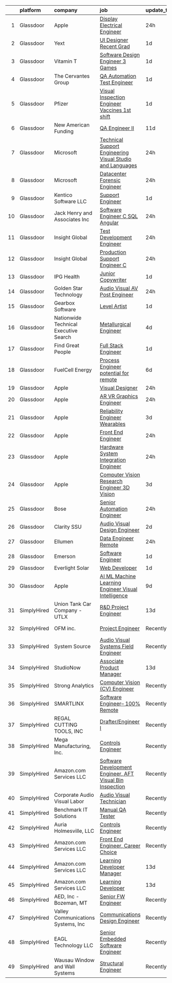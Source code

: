 

|    | platform    | company                                 | job                                                                                                                                                                                                                                                                                                                                                                                                                                                                                                                                                                                                                                                                                                                                                                                                                                                                                                                                                                                                                                                                                                                                                                                                                                                                                                                                                                                                      | update_time   | location                 |
|---:|:------------|:----------------------------------------|:---------------------------------------------------------------------------------------------------------------------------------------------------------------------------------------------------------------------------------------------------------------------------------------------------------------------------------------------------------------------------------------------------------------------------------------------------------------------------------------------------------------------------------------------------------------------------------------------------------------------------------------------------------------------------------------------------------------------------------------------------------------------------------------------------------------------------------------------------------------------------------------------------------------------------------------------------------------------------------------------------------------------------------------------------------------------------------------------------------------------------------------------------------------------------------------------------------------------------------------------------------------------------------------------------------------------------------------------------------------------------------------------------------|:--------------|:-------------------------|
|  1 | Glassdoor   | Apple                                   | [Display Electrical Engineer](https://www.glassdoor.com/partner/jobListing.htm?pos=109&ao=1110586&s=58&guid=00000181f65b128ab8377f1ea07226df&src=GD_JOB_AD&t=SR&vt=w&cs=1_bb02f379&cb=1657695573117&jobListingId=1007999357526&cpc=654405A9B1E0A9F5&jrtk=3-0-1g7r5m4ltk6de801-1g7r5m4mfh4fr800-816bf29022e95eac--6NYlbfkN0BvKrLyj5gPmtZO9T8euul8TCxuuKNOtzRJOomxnwSEodTz2Bc-sPZlO_uSwsktAehI3vpLtBW7LTjLIr361SjlygEZRFAealldv4dKaPdrfYEHkTzMvAWoG8XgeY669uS-rt3-IQ0LMkXYDhWZjYrpky8mnyhkw_DaUi_3TEl9HgEQEZt1JIZWuMSWNuxThYvscX5vMtMZep0wCBVR2AAZHCXyOFwB6BdqLsIdIrN3v-dL7rQf_zZNbiNGQ9Mr7iZEQcUeZsFVbtYaE7LEXlA2SdhGY24ed0PDi_EkWHRwsvXifHeB1cBKsXhN1mLJQfdlk-gE2BAYM2x94AFpinXKkb0eY9Tq-IbE058P1vjskpAGl5o9zEmXOTWpUoDA-oYT7k6cTibYdiWs5hu-ePSigmAk9rUVvQNFQtni07OjqJYcgyUnKK_tcUN2BKHp0akIA7xhgVPuwVTFF2WTAaKateMlnn2vvq1nFhTabOr18ibEQIyUhu2qA_Z55eA65jsPCKgyc5aKiAzEuXolOUJO2h_5BZD0z5hIr0XJuvLWDgS3oZiE7SCynPkyYI5wGL9c7X0Ud-gnuCkrbIIrxvq7E1OdtGPWFMpdqxkbsFxMspBRmiogjVCe0YUF6Y1Zbz3fR3i3KvcXZDkBSpAKsS4GJjci0rHBvkBi_vcGN1n_f80gslurgeCtyjaVPEZupN4rgzrjBFSCKnmG6aymlqLLo9n2JZFBydonIa0IsTTUfGmk5bmrAuehHRBOtahZVhmPl3ODYsMDdJd-8t3rQCESFC8D3qT_pc3qYeDhhTl9LHcDU8h7wG1rULyf0GlIDKWx3o9vmVvCSTXGEfYA_FB4iBCeMDsqxZR3nS8dH1l9miUPviwpsaNC8-_dLkTTz3vlrconZYh2TnVjNq9fYXFfkCdsx1xJqFI5_RNTrNkqCt9MIQ3sO3FeaB-vpCr0CDS3OBSIbjZa0Yp9zMXWgn5x)                                                        | 24h           | Cupertino, CA            |
|  2 | Glassdoor   | Yext                                    | [UI Designer  Recent Grad](https://www.glassdoor.com/partner/jobListing.htm?pos=119&ao=1136043&s=58&guid=00000181f65b128ab8377f1ea07226df&src=GD_JOB_AD&t=SR&vt=w&ea=1&cs=1_b465bdbd&cb=1657695573119&jobListingId=1007997778368&jrtk=3-0-1g7r5m4ltk6de801-1g7r5m4mfh4fr800-a0e3c238307e8cd0-)                                                                                                                                                                                                                                                                                                                                                                                                                                                                                                                                                                                                                                                                                                                                                                                                                                                                                                                                                                                                                                                                                                           | 1d            | Washington, DC           |
|  3 | Glassdoor   | Vitamin T                               | [Software Design Engineer 3   Games](https://www.glassdoor.com/partner/jobListing.htm?pos=117&ao=1110586&s=58&guid=00000181f65b128ab8377f1ea07226df&src=GD_JOB_AD&t=SR&vt=w&cs=1_dbcf7b3b&cb=1657695573119&jobListingId=1007998330874&cpc=C4A69CCDBB3B9599&jrtk=3-0-1g7r5m4ltk6de801-1g7r5m4mfh4fr800-bf3c8b341557706e--6NYlbfkN0DMrcEu7yrtATojKJA7cEzGQ3FdRGWLh0CZQInL4ECGI6k5tN82kdM0OKoro5eXmjrvRw2kqrpzrDOZ5KgB4uPOpQzk8_KXis5qS7G_IDfE6S_nUZnArBlfiWQkA6u0Y8sETzFOGOfBuwNp8lbDrwEgi-QRBF3hAP3jkbYOESEyuFzWD2r5NIwZetEneVyWGpgLUk5Vl0UNroVas5ELdAaWGKHX1tkkUozmmx2fKCSLSrwwrtWneNRAnGmggC_m2UxY-5NTqgnElrztrdFjcCt5tCpH_ocqpq_EuOikR4o9rvhwR__svX2kP3kxHkAOcxfhkoJH5_e8Zu8uTecXUntv_G4WgRzKnJaFi6jXsaG7-XIbBbBxiVsC-WLfUISDgzjX_6pae5Jif34aIw_UBJ1uGIM-4Uh0HP5Wnm4nvhBV-OQVY5fT_2n6eq3rofCLFTOqOU-p9IgKJpRTrQB9K9pA)                                                                                                                                                                                                                                                                                                                                                                                                                                                                                                                                                                                 | 1d            | Remote                   |
|  4 | Glassdoor   | The Cervantes Group                     | [QA Automation Test Engineer](https://www.glassdoor.com/partner/jobListing.htm?pos=129&ao=1136043&s=58&guid=00000181f65b128ab8377f1ea07226df&src=GD_JOB_AD&t=SR&vt=w&ea=1&cs=1_d368a866&cb=1657695573121&jobListingId=1007997516373&jrtk=3-0-1g7r5m4ltk6de801-1g7r5m4mfh4fr800-2826df61dbeab435-)                                                                                                                                                                                                                                                                                                                                                                                                                                                                                                                                                                                                                                                                                                                                                                                                                                                                                                                                                                                                                                                                                                        | 1d            | Remote                   |
|  5 | Glassdoor   | Pfizer                                  | [Visual Inspection Engineer   Vaccines  1st shift ](https://www.glassdoor.com/partner/jobListing.htm?pos=128&ao=1136043&s=58&guid=00000181f65b128ab8377f1ea07226df&src=GD_JOB_AD&t=SR&vt=w&cs=1_c91d9cfd&cb=1657695573121&jobListingId=1007997534039&jrtk=3-0-1g7r5m4ltk6de801-1g7r5m4mfh4fr800-b9733d3bc77e478a-)                                                                                                                                                                                                                                                                                                                                                                                                                                                                                                                                                                                                                                                                                                                                                                                                                                                                                                                                                                                                                                                                                       | 1d            | Kalamazoo, MI            |
|  6 | Glassdoor   | New American Funding                    | [QA Engineer II](https://www.glassdoor.com/partner/jobListing.htm?pos=112&ao=1110586&s=58&guid=00000181f65b128ab8377f1ea07226df&src=GD_JOB_AD&t=SR&vt=w&ea=1&cs=1_aab0cb68&cb=1657695573118&jobListingId=1007977325053&cpc=451933188B21919D&jrtk=3-0-1g7r5m4ltk6de801-1g7r5m4mfh4fr800-8071b41e2b998a05--6NYlbfkN0C2BFb7Ub2YUp4strrym9V3pWtjyRKtgHKt_kMzkewmGGJEved23y_kY-GSZp2akmM4feTJgguaViOzVxoGXs8mjlWV4_uvwsqy5loM9hBdE9Th_ON-aMsjCnMgnvn62hJgjoMrqHmiJXn_nPCoFvXsZppwFbUoDDuM9kXdyi97m_1OpiLHv9MglrIHGZtuae_nNZvBLwTltMUxakXgxv76789iUZ4FKT4F3NPkMDNwm17XG1GOhyfYXC2eaupPOGOkALTiOoS6-NLUtGFJ57zw88ttLNjYrpF-nhsn6-u7tUVk3C_sWBhR-aUWsqhMky8G4I8IVq54WOGpCgv5wactzkt4b3VurL4urMHQy35O33X6LM4vaTc4Ipi5Qpo7c6sICEC_IfsRA8FCnrR1N4t84MWlKEJ7oxGYClB-WokqmxtIRgF8p3tc4Q7M_UJ2V59s9N7N-p8adrSloX_2tJJbf-4vz2ni-cBfH9LLIN9VYzVTqWjWRAhR)                                                                                                                                                                                                                                                                                                                                                                                                                                                                                                                                                                | 11d           | Remote                   |
|  7 | Glassdoor   | Microsoft                               | [Technical Support Engineering   Visual Studio and Languages](https://www.glassdoor.com/partner/jobListing.htm?pos=124&ao=1136043&s=58&guid=00000181f65b128ab8377f1ea07226df&src=GD_JOB_AD&t=SR&vt=w&cs=1_486a7117&cb=1657695573121&jobListingId=1008000494893&jrtk=3-0-1g7r5m4ltk6de801-1g7r5m4mfh4fr800-fd5e93c10324bb7b-)                                                                                                                                                                                                                                                                                                                                                                                                                                                                                                                                                                                                                                                                                                                                                                                                                                                                                                                                                                                                                                                                             | 24h           | Issaquah, WA             |
|  8 | Glassdoor   | Microsoft                               | [Datacenter Forensic Engineer](https://www.glassdoor.com/partner/jobListing.htm?pos=123&ao=1136043&s=58&guid=00000181f65b128ab8377f1ea07226df&src=GD_JOB_AD&t=SR&vt=w&cs=1_a2242e27&cb=1657695573120&jobListingId=1008001285091&jrtk=3-0-1g7r5m4ltk6de801-1g7r5m4mfh4fr800-63fb2f390d4bb6be-)                                                                                                                                                                                                                                                                                                                                                                                                                                                                                                                                                                                                                                                                                                                                                                                                                                                                                                                                                                                                                                                                                                            | 24h           | Redmond, WA              |
|  9 | Glassdoor   | Kentico Software  LLC                   | [Support Engineer](https://www.glassdoor.com/partner/jobListing.htm?pos=130&ao=1136043&s=58&guid=00000181f65b128ab8377f1ea07226df&src=GD_JOB_AD&t=SR&vt=w&ea=1&cs=1_7fa609b9&cb=1657695573121&jobListingId=1007997728949&jrtk=3-0-1g7r5m4ltk6de801-1g7r5m4mfh4fr800-50ac9933a90ec8a7-)                                                                                                                                                                                                                                                                                                                                                                                                                                                                                                                                                                                                                                                                                                                                                                                                                                                                                                                                                                                                                                                                                                                   | 1d            | Remote                   |
| 10 | Glassdoor   | Jack Henry and Associates  Inc          | [Software Engineer  C  SQL Angular ](https://www.glassdoor.com/partner/jobListing.htm?pos=113&ao=1110586&s=58&guid=00000181f65b128ab8377f1ea07226df&src=GD_JOB_AD&t=SR&vt=w&cs=1_a776ff8a&cb=1657695573119&jobListingId=1008001719352&cpc=C4A69CCDBB3B9599&jrtk=3-0-1g7r5m4ltk6de801-1g7r5m4mfh4fr800-d7d423ac65ac3035--6NYlbfkN0CUxQjISx8Pmp1SNPcSUmHurfSI5ONYRGUylAf9ucXvkQk5eiF9GPMDoEIQYBRkWvs9vi-8Ivj0fkcA5kK8rrrFXH1EGsixcH1XMO02u9PaDaZz109oRgGDMUE0uLeMHLqW5UhYJLkry_aABFfnjowh-sOF5Vm4uQ5AsQ9HJfdNxazXErHcSni0uYXCP10z4zUSPaYv_OT-iJq0oPVdxLsYHFpFeWdwJPl6eYnFZyY_PbcObsbTfiarzTG8fHD4_E72tBcWoiTMUSRHO20X4mHjzQpUmRmTIG_qvIdivj7-Y7I4TNyeaSW6_MoByoaDQDdVNx8HickJa3iE2UQsmAOqjgc5wMLy1xcDBSJjY026hAx6ZwhpRvquGs1EbMVziVlSlrpbN8D51r-GIW2KLfmdL7nVCnzTBB_hFzRketgWq4yx-9mdBUy9AOwme2byXFTqBnmG-emua1Ds56tPjcRZKj26UkKlG9abu73d7NyU_HCxwiw40o1an703-_nxVfYwVkURLPWeAUJV8h5aCa0e)                                                                                                                                                                                                                                                                                                                                                                                                                                                                                                                 | 24h           | Remote                   |
| 11 | Glassdoor   | Insight Global                          | [Test Development Engineer](https://www.glassdoor.com/partner/jobListing.htm?pos=116&ao=1110586&s=58&guid=00000181f65b128ab8377f1ea07226df&src=GD_JOB_AD&t=SR&vt=w&cs=1_3b8f1dc9&cb=1657695573118&jobListingId=1008000529577&cpc=FA84DF7EA1EC2398&jrtk=3-0-1g7r5m4ltk6de801-1g7r5m4mfh4fr800-7e78b1df7d51cfc3--6NYlbfkN0BKkHZu3wF05EeDimN_p6sYpKCMArvwa95YdH7UpkaBCqc7l59ErwqcnbLPb4b2tZi_gCJDMRo6DDGE2k-nqxArERw12jzR4eMZLwR_CQNW5nX5KaHY61eCdoMrEe5fth64ZG32miUSsIfZGonQH2_UUAzBs7iz_t3ujZSXn74oIHMaaVq-2NfnYGRFCiD9rsMQTMIJXIZPVui72XGdgI2Olm4jQywzBFlkO28EFsocS7mMYRKE00eIlTnj_d47cbF-sFz5lyVFidTg-FurjUuahxQUG4dhCUUob-CFTeKt1svTTVrbESfaCLzERCubMtrRE_rifTCT9y1g0GTIOoXlh6svddg2zwosue0THTqX_t4kryapkpPuu66mEvBGr-m4Q__jP1bGwfKRVTSWLSYaVz11V8yZ6Pr7iMzYN6SY7AdPLM7pVq0JmsMYxl_xo3dT5SIWPywrHEJzCwKz28WqUtNempQZTaZopQrYihL2-B2y6jGyHxGa)                                                                                                                                                                                                                                                                                                                                                                                                                                                                                                                                                          | 24h           | Saint Petersburg, FL     |
| 12 | Glassdoor   | Insight Global                          | [Production Support Engineer  C  ](https://www.glassdoor.com/partner/jobListing.htm?pos=115&ao=1110586&s=58&guid=00000181f65b128ab8377f1ea07226df&src=GD_JOB_AD&t=SR&vt=w&cs=1_fab0e88b&cb=1657695573118&jobListingId=1008000659667&cpc=32EE424DE2B657EB&jrtk=3-0-1g7r5m4ltk6de801-1g7r5m4mfh4fr800-dd7da14a4ebe607b--6NYlbfkN0BKkHZu3wF05EeDimN_p6sYpKCMArvwa95YdH7UpkaBCqc7l59Erwqc99xlIEppRfvN1PbvuaMrIIBURjivcMN9jaa9azUPeR_l4Hf2jUZWiGERjAvf-5T33E-_ebOSFl715_qkfEbKO-F68wzFP5wpGvFKoDICauZ76P1dNa5KiXhwMyDoy-QxpYrJluWy0wI0gDK2NxuU6Gb_-aBgJ9OUKZXHdqQwFPDBGT3Z_dlfSPhPR-LWEhoF4ndYq9usskrNAr81aTAxo9-Z5ftArhvDGpDM039K6OYi9tdwE4cAeB5NirDKtDRZ-AOGwOFVCCF5gY_0Jv92bhL6pwb5EHOe-R5HlXeCX9qQBt3hJUtuVsSlMYcElaxTD5qEKOzmhlhkF8rTcqS_CQtfhVqOE2w3pfKznbITAaEw4uZJYxfbcL2bMP3cmKvzg37h_1qYIxcbd4F61APCYYxAARvA38uVtUR_RcByLeBXmtKnV9eddSsnZLWyJU8F)                                                                                                                                                                                                                                                                                                                                                                                                                                                                                                                                                   | 24h           | Irving, TX               |
| 13 | Glassdoor   | IPG Health                              | [Junior Copywriter](https://www.glassdoor.com/partner/jobListing.htm?pos=122&ao=1136043&s=58&guid=00000181f65b128ab8377f1ea07226df&src=GD_JOB_AD&t=SR&vt=w&cs=1_bb3b5625&cb=1657695573120&jobListingId=1007998725255&jrtk=3-0-1g7r5m4ltk6de801-1g7r5m4mfh4fr800-d6429d360a8eacde-)                                                                                                                                                                                                                                                                                                                                                                                                                                                                                                                                                                                                                                                                                                                                                                                                                                                                                                                                                                                                                                                                                                                       | 1d            | New York, NY             |
| 14 | Glassdoor   | Golden Star Technology                  | [Audio Visual  AV  Post Engineer](https://www.glassdoor.com/partner/jobListing.htm?pos=127&ao=1136043&s=58&guid=00000181f65b128ab8377f1ea07226df&src=GD_JOB_AD&t=SR&vt=w&ea=1&cs=1_e02cd05c&cb=1657695573121&jobListingId=1008001220949&jrtk=3-0-1g7r5m4ltk6de801-1g7r5m4mfh4fr800-02ac7b1eed46b7fc-)                                                                                                                                                                                                                                                                                                                                                                                                                                                                                                                                                                                                                                                                                                                                                                                                                                                                                                                                                                                                                                                                                                    | 24h           | Cerritos, CA             |
| 15 | Glassdoor   | Gearbox Software                        | [Level Artist](https://www.glassdoor.com/partner/jobListing.htm?pos=125&ao=1136043&s=58&guid=00000181f65b128ab8377f1ea07226df&src=GD_JOB_AD&t=SR&vt=w&ea=1&cs=1_0c6332f1&cb=1657695573121&jobListingId=1007998860834&jrtk=3-0-1g7r5m4ltk6de801-1g7r5m4mfh4fr800-5d74b8d77b5eaed8-)                                                                                                                                                                                                                                                                                                                                                                                                                                                                                                                                                                                                                                                                                                                                                                                                                                                                                                                                                                                                                                                                                                                       | 1d            | Frisco, TX               |
| 16 | Glassdoor   | Nationwide Technical   Executive Search | [Metallurgical Engineer](https://www.glassdoor.com/partner/jobListing.htm?pos=118&ao=1110586&s=58&guid=00000181f65b128ab8377f1ea07226df&src=GD_JOB_AD&t=SR&vt=w&ea=1&cs=1_04fc4b8c&cb=1657695573120&jobListingId=1007993704957&cpc=9908D8D4413DBB8A&jrtk=3-0-1g7r5m4ltk6de801-1g7r5m4mfh4fr800-487819790f6c6998--6NYlbfkN0AJHhKVjlnA57e75JmwQyYztGGPqTPX8wFDTpIP1hytIK1-MlK9FS1eUDOu_qykICX4HgFUGuksRpcbDzJi30qQPJVvfp4hgMGeJU06tkQxSYoTRy_n6A_jT2WfyUFnopwbMe6cbykdy2vrNiW8fZ28KcbM-PAH71eYXey0NIaKRtCLAydT2vyJ29b65auxPQvGwIps5mk2ZYQlPJvKd6PjtZG20NdamlpUoUHCtJUsfQeJrNtgbIsaiSv1CQOg_do1JZWECr8B-iBgI_Oqok5YgpWknrpCCCXtmNeHFqgDrDZYjmdQi2g2XIpEBwMbglDKaBZwTQEwF_QDTZaGrGb8g3oTnSPkwRB6adjdMVhvgSQF7xGWER8fiEnY1mVJMuetQ0ZtgpF9oWkVmX7kcMK_LZzP7Re0UfKVbofmVLMUxa20TixoQf2uDsHZ7y6KpwW7-cQrbjufqFe3Jx20NT6N1t8iiFcUKURxqJ8UHYXXaRJQK8nnt-0VgoF1pqrX7U1rP0eeJyKbyOj9m9ZdW9mEzT_8e6N8Aaq1jyrmGPf1YjVVwDJoT7kkMlVIaM2FcyAEDtBbm4gYtg%3D%3D)                                                                                                                                                                                                                                                                                                                                                                                                                                                            | 4d            | Sedalia, MO              |
| 17 | Glassdoor   | Find Great People                       | [Full Stack Engineer](https://www.glassdoor.com/partner/jobListing.htm?pos=114&ao=1110586&s=58&guid=00000181f65b128ab8377f1ea07226df&src=GD_JOB_AD&t=SR&vt=w&ea=1&cs=1_7f4b8d59&cb=1657695573118&jobListingId=1007997608736&cpc=3DB599BF2F4828F0&jrtk=3-0-1g7r5m4ltk6de801-1g7r5m4mfh4fr800-81110c879b6f9a3d--6NYlbfkN0AB_wwm9c7mTJ6mF64Z4C4YaWvUN0ue2WMj8uKqDGvbSUpQdFC8tKXzAleKNXG88hYqbhdu5OgK3s6S06o6e9kROcZ0p9G3l1zppEyrdsPDZNnLLsQ91Ot8FL94NgDegTH9gsp_OvUxFL_XX2y3wpnntBQy4LSBZ7Wa8i5aPwxLIiP_0BVy41oEaZ1hd3tWIobJojs27NxpmWAGGdwNfZx-KPAmtoFKu7D3s9G5P2kk7sFGzflhqAudZI5mHOv7wqv8_xEKguNgssLFQZMuyYjbYTQ36xdD88BTlW5j922JAYDyolLFsaqdoIJJssuvMMTeI7OBrLFzhQKrMxg44OPE4C2Dn9FtMIgmjEM4kSTlQLsR35wfTP_Eq9UYuq8W85z9eevG-zyIn5gjGc9-l3eOEaTnENlBzT4exnhxZKZCqMlQU49865nZ5CWzDuIn-bf_OKBSmftK6KXJoqouzj0_cXrXIQqQNqWiQrzx_dXkGwqGZAH2ifiFA8Ba5Fe-RDDF10vq1MFdrrcSBIZ5yVSf)                                                                                                                                                                                                                                                                                                                                                                                                                                                                                                                           | 1d            | Remote                   |
| 18 | Glassdoor   | FuelCell Energy                         | [Process Engineer  potential for remote ](https://www.glassdoor.com/partner/jobListing.htm?pos=105&ao=1110586&s=58&guid=00000181f65b128ab8377f1ea07226df&src=GD_JOB_AD&t=SR&vt=w&ea=1&cs=1_8225de9d&cb=1657695573116&jobListingId=1007987377613&cpc=9C2286EA3771AAF6&jrtk=3-0-1g7r5m4ltk6de801-1g7r5m4mfh4fr800-a18775f672e6080d--6NYlbfkN0D-czB5s0GPRDgcR1sV-RphSeikqv8-Bbo1AQgfuWEkCw7SfK2BS6dHXHC71wIOiPV1DLczV_GThehl2BhNxMo1Gnntw1gJLGHvdv3yJUWi36eYU04Q8iEI2LH2hUSeGS627F90n0W5WqzIUAZ_ey1zxM1ISYLcG1_JiaESjvimax1ifA9VglnQeQXfUyf1_kjJOu7UqB-9CmcylQd9dKmZgzvhVCH8bxgxt3--TpCUMNg4KwxiGYaU3lwFhhOZFWFyxtGbdtcwmZ28fkpAamI9SXRf2OdZxDDCdlQo9M5BFRSLKfY8rAcijLuB44REiNPzos1dIDreQXkZN0riAuOhfTPgqP89WBBDFPqywG9_f52RRaZt_juPzRo6kuNQc4t-jjeKwYFgJYcUxJ3dHD2SXAKdMVbB_RZB0jTqYJxVb2jwRQr0yCCe3BhQSYlR58O1XldkCYlxEXW3aBEMVuU03KksGlqc8rMiOdOzBQlxtRkSwJWSkFbTgrWKd-EfZVioBnOGS9ECpg%3D%3D)                                                                                                                                                                                                                                                                                                                                                                                                                                                                                                           | 6d            | Remote                   |
| 19 | Glassdoor   | Apple                                   | [Visual Designer](https://www.glassdoor.com/partner/jobListing.htm?pos=102&ao=1110586&s=58&guid=00000181f65b128ab8377f1ea07226df&src=GD_JOB_AD&t=SR&vt=w&cs=1_ca8d2530&cb=1657695573116&jobListingId=1008000449141&cpc=AC285F3A3ECA6BB0&jrtk=3-0-1g7r5m4ltk6de801-1g7r5m4mfh4fr800-725650be1939cb46--6NYlbfkN0BvKrLyj5gPmtZO9T8euul8TCxuuKNOtzRJOomxnwSEodTz2Bc-sPZlt2Zgji_QUXE1DpKK_IKw2baLKl9nQSREnHz19bBeIMUFkqjXFi8NUqZQoagmycCQzTLkaeHtPpDE8APa2pgkaoFHMlETbLc6X-81aNBbVmofMmzEl80T-PpjhMrh0k3eUNHhLn-HQq-M7bFm5neAtDG7RHCfW7rYHGyhCLzy2cZbVGaP3PrHRBPGZzTNI7pknj-KoKci-_4RIiIfo2NaujHepCNVFmAjDgSIp5BgJuJK10-4lV1alX8OOD7unexDYwuI7DvEhtT5BA8h4IonSmEQtv0VrNbATbRIAw06RBfvNkfiHJxQeIUaQiKgRhvfIZLYIZkQYZdOlQmye_XE_8Dqi6Int3wQzcafjvkmqAbhg71JPtVwCaqFAkCSyprj63Vt6WPJ2uVCo5EZgPUIJweYsHiWKLPOcl7ztxoKFTyGvrmzrOKOI-syOlfgpC72GEBt7pgLbhUS5XBgaEctCwA3p9xIl7p4UA0g9WEQ3tZlZt9mk-D3r6jkCnOeu9q1lnocM9thR_RefLrHpyj4zKZEzY438CgbawWw2ObKFwKUGFaMmqmegCM1vmMok0FEfmaQFliCiCHZCOlURDT-Em0nzOUUR-LajdoDnCz5BcKtxV_IGePULm1O00ewIEHuM2qeKTkIEap_XX8BK4zXyXAQLhuDxzBFb6NRjAynmW6N-3p9V5MDGy95r_h9YEFQd7-CHUBjX51531c2oTlF1WeJoOyUNEwjmrUZzJ6ChbriCJn9akg6nzkzokDuFzo_0KI5rTBt-IxerzzDjexLTUGenlebbg9qWO2M-lpE86XFGvcDh14p2eburH7A0pXCH_-9LvD8TTzTsZwF53umTavDfSYh_8XTV6lVV06Bo9TJrQgDdRtINsTenZMW1_xU)                                                                                                    | 24h           | Cupertino, CA            |
| 20 | Glassdoor   | Apple                                   | [AR VR Graphics Engineer](https://www.glassdoor.com/partner/jobListing.htm?pos=103&ao=1110586&s=58&guid=00000181f65b128ab8377f1ea07226df&src=GD_JOB_AD&t=SR&vt=w&cs=1_246a554c&cb=1657695573116&jobListingId=1007999357334&cpc=654405A9B1E0A9F5&jrtk=3-0-1g7r5m4ltk6de801-1g7r5m4mfh4fr800-d724b872c7249765--6NYlbfkN0BvKrLyj5gPmtZO9T8euul8TCxuuKNOtzRJOomxnwSEodTz2Bc-sPZlt2Zgji_QUXEMM3R3kyRcnlbRLJgGncvOH9PA9Y4IgnaOMM1Unw5kEd12CKfLpnoqMKplOVVADtWyULuhw7EzpK-tp1_9qe0yeAAy0dOZiK44T7rJI93FpMzzdjVVO8zC0dZb-pjm4lpAswARqtV6deV_lx77-xI-MT2xzQDQv4DvDewaJZUjVV0a1xnmxYBUgWr-yy4ZzwAjGBdW3R4wNIh2RPte50BXhWXiR_gulvDoZTenmrM1_OhCJoQDtLKTMbflg9gcldYbg13zav4xwYTpJEqkiMQB1VuJRodvncaWpEIRTqyGYyBAJmswBMZOYH50Vgd19CtpY4b78vgtvHEy5ohjuxxkhY6oUjOT4k6abQvvm1orRDtVMTRWyGNc4MW1KXjJ84k_xMOTskZuhUPFHjEfjq61OHoS4nrsa_UqxzRyNzYj_qib-KXkz5_GZRFj0CG5ZaQJJQz3VcR6AD5zQRZY3KANZRyO1XsKJKHkCp5on8LLWFOHvJvAKzRy91chgwgidpRHvs3Lcd3sak2CJ8VNPoVOu6LvxmRI8R1DLZUkQ6MZOzSQ3vx_zMCxb_1gtOTd_WQNNseTZG7_qXCM1cOxHhQSsUTF7apZEP5QcvVD47WGdsfRS6P0YbnouLyjBjyP8w5FNOMnrER8z4D5FPx1qAU1Z9RTuSVCGj4p-02IVvaqZbmMaMqHHyWWksYLOGlYjufOnZF6SxjNOMtSj3eN74kdBik9XO3ls02C2VE0zaig9CwIJwI-ZVWXGt0GuanHEjAQ8kSIk7nUV-8vA26BMH77chzkjiBd3XTzuLJYeCp_RD0L-3JPfHCyXRDpXcrkA8PhCJtAk7xGd8zekWL6yWjN0ery81pXHH22Trnlle_acMX3XCdyxahJig2Xu-489yPp86jQSy0xQQ%3D%3D)                                                                | 24h           | Cupertino, CA            |
| 21 | Glassdoor   | Apple                                   | [Reliability Engineer   Wearables](https://www.glassdoor.com/partner/jobListing.htm?pos=111&ao=1110586&s=58&guid=00000181f65b128ab8377f1ea07226df&src=GD_JOB_AD&t=SR&vt=w&cs=1_5a99ccb7&cb=1657695573118&jobListingId=1007994891486&cpc=AC285F3A3ECA6BB0&jrtk=3-0-1g7r5m4ltk6de801-1g7r5m4mfh4fr800-3225ec174e901948--6NYlbfkN0BvKrLyj5gPmtZO9T8euul8TCxuuKNOtzRJOomxnwSEodTz2Bc-sPZlO_uSwsktAejN199eymxu_kJ7bHIa6nOenmyjPbNnVEYWfx7IPucaf2XZFLyGyrvb1L9HaqPjQ63W3eG380w1Bx0ZVjqLv-VVRXN9Tf9UKpuwisXLgO2vE1mn51eFawsJ36Oj2jhm07Shq0qrsgJAStBhl-t2OrCLHJjuDl0qfY34Hid6kMU0cnRXxn_Nyew6aNn2Mo_NHx8ozZ1qvuWYjLBJIF05p0zixenC4AHc271GzZ6It1TGJT8AeY3YpzCTGnxLzuJR8_0wVUE5MHUu3Hi7YfBbaEld0CQzUcjalKvxz_wqqiWMee8078fqmoVlrH-XJcNoRaLCtEfngDhAVugA46qMOpb8sn5cdipjJhGwZO7lrG7wN_NwDAm2TFj7VUECy_e3Cqfbjhy19wwV2wasj1cMBXGNmXfyYf0FAPJoHKPWGkoDS-RbrJpqaiV3FJMoyesBldStsAnoEOa3lzIa8bh1cpqIwyrseKB5PWzLMH23hJ4OTAcYZfWoSEZ9xDnHQKGuIGe53EnNWLVNEq5mc0ZzcjEPe_WO2e734eOe4TZatkQxB7wbCUYMUenbjEeZurpbrJp_GQSiSEFmg9Z2c1fom5ftFEjse3IM50J-5hT026A1l6oWjlccN_45h4uOQQjr3YR1fnMDhOJvJABQyrNDsWlqWjd4eg1DpQ7hR-z7FRPWQGzgH4mu7M5NdJrH9YLe-CQJJ16fjfjjw-IRmudo7gFAAx5ViywA9H0W75qzcX4f65eUr3Fs_Nc8ghxnT_eT3E_ZBbJNvHOTiIo92iC1Df_FKXWyOQzO7stLlIglLSf4dWr90S_OD6pUIPEPIP94DSEd-FDjIyjpl2t4z-opUkLDLGlTkaEL23XQOajL3Qgtsns1SZICKcUspjKEEusl8rkQaSjW4YnO-GfkKZ5VV0JG)                                                   | 3d            | Cupertino, CA            |
| 22 | Glassdoor   | Apple                                   | [Front End Engineer](https://www.glassdoor.com/partner/jobListing.htm?pos=107&ao=1110586&s=58&guid=00000181f65b128ab8377f1ea07226df&src=GD_JOB_AD&t=SR&vt=w&cs=1_dec36682&cb=1657695573117&jobListingId=1008001513312&cpc=F4EED0218A761C36&jrtk=3-0-1g7r5m4ltk6de801-1g7r5m4mfh4fr800-aff69617645540e0--6NYlbfkN0BvKrLyj5gPmtZO9T8euul8TCxuuKNOtzRJOomxnwSEodTz2Bc-sPZlC5mDe-NOaJgZD6jMT1c3Xc3P8iLxpJrItp-l1aO_5_8sjK00_NMKoqLiqmczmQZJH_8quVm7stQGINQGOsBzHoKLk0U0rpN9Dr1TqG_WnAzcg1jsWxgtUTHhiO_TBr4NOoL6YIS4XInxvkvRit8sXEsjl-NYEcd6wImx_KZ3Ay8Cj7J7IUI8U82OZwzfUMoEJI3Hv11KktFnMonD0cbwOVjFtYYCs5ISFzGK6MsWcl_l-rx7Uot2wEpN4Cv8EjYKQXFWEXQ64-oGjECRHTlK55zW3wJs2M5V1g8vAFoNDW1Ds3k51q0VaROwClknseOCQXGBgff2Nyp1176z_OGfh2CvwcGjVVEDJFFWWny4gXKGEwGdstMvylz58by8fq2msqdePW8xDmS7QaEs8PO_mKQ2JDFyKUcGPnhKzJnEOQ-QqfKkVb7dwHVsN1tfnN_2l7RVVVi4BfK0GGOjktbLO4MJLoV1GakbEcT7NYrWQ-rP7EUdLzu5GhfBQ_S_xMCKb653RJ3C_9cm64lntGK33ydVlhy9Nv-JOzqvqb0O8baVu2pB14zpw_OgnkCWQIfGX2OpJQMfl36AXJTUSfQ0Z2Of_prHObFLhZqxtddnP65uSUJTCHdERhkSMcazorokGWc7_sYlcTYrlJD4mLtL6Xu2ijd1eVaicLy7C3Ez5GbQKe-jPNFq3QQYtYzNK0rS01LpcKwVrlgeDWTcO0B0MV7Fdkn4rGGuqL2I4FWTM3f7nI-ml5NIqGAnm3shmno8QKoedrfXwqzDQ1WANP2SvZRnpGZ05xHRdAZEfKLO10gXmxLMLfKFcy8uUzpCdofJl8h7diVWAdtP0u613RGu-AvdBPuMHymwXU1HDEZ6iShwVI3ldNNq85_QghRerOaJOkaY-9cGWUa-YkBSuMCHTg%3D%3D)                                                                     | 24h           | San Diego, CA            |
| 23 | Glassdoor   | Apple                                   | [Hardware System Integration Engineer](https://www.glassdoor.com/partner/jobListing.htm?pos=108&ao=1110586&s=58&guid=00000181f65b128ab8377f1ea07226df&src=GD_JOB_AD&t=SR&vt=w&cs=1_777aaca4&cb=1657695573117&jobListingId=1008001513230&cpc=F41FEAB56D215062&jrtk=3-0-1g7r5m4ltk6de801-1g7r5m4mfh4fr800-55d5103dc9b8b46f--6NYlbfkN0BvKrLyj5gPmtZO9T8euul8TCxuuKNOtzRJOomxnwSEodTz2Bc-sPZlO_uSwsktAegEFBVHuijK6hiO56Gs0Ft30tIorAhxWbemkW0stFqbpC9DPtE5b2p85NQYjqSZAC4nU9mOO_6LLN-_j_YMsaY_tGSPjvqRNc1Suxnx_EggdYHMhOXNuOGPS0XlLwslDHKmqH4lkw_2s7hTVULAtwFaIexPOVV4MsMEZXRQ0z3X8W6ixeIyXKX1JHQqYdOj8WXhMUTHLWC7a4dHHlT7BgRlX0L6Dgolh-Y67k78onZ1IlwCcmiuME6XqZ90-56Zolay2YFuWM8yvkmq6hFI7WB4B7-FAhm-Yue2QwkWPrKM98gHjPhxAWODnGG5QuhAqJCf1wudHsx5Jm4i42aAfQ4PjQjGbzqGdHpsXfzDIHK1p9_3TDK1OZSCsky6s5gluUNcQjW5o2B9NtudA9WjIXx4sDpEQAyNnVt1WDL4_FSwCltV7GyA2W1A0HRJrkYecQSmV-3PXzId7hEwHIUOSDh5MqoNGDXEuNfWxjqMKC4sP1g-gj7X9uZwDPdFrxQFePsTtIZCvvmLXKbx0CaC6Wy3t12kWJ37NqqspjXEZbf8fEqYt35X18bKAzpgyQgGU0XPDfhPbCTfDb8S0Cmu2jiXQRps6HWowoU46uQuZDSP9WkuU9Me5YyYxuRJktwH54ESwsUEOKn-7NbePuxZta_ScPITHllquoCWZ3YiTvLTsmGqT0xHhtHnOcN4FR8PL8lbUjlwSx_xIQy5td5dyHdQj2wddx83e6dsm8VaE-FRNIW-uOv-zU6spvEb7tuy8UP8Ba_EkY8Ph-PVLWEUk8Qr1lBaW8Kc5kv1CNrbs_bZYj12Ueyi0nRq6ts3ANOasU8_4filH4A70Rc-wiLstwmhwn2bGG2VNBxgFne5FalLEQop8ke6g9MEXSXgQuCHu4q0Hy45h7BCxUSlWuYG6j-W)                                               | 24h           | Cupertino, CA            |
| 24 | Glassdoor   | Apple                                   | [Computer Vision Research Engineer   3D Vision](https://www.glassdoor.com/partner/jobListing.htm?pos=106&ao=1110586&s=58&guid=00000181f65b128ab8377f1ea07226df&src=GD_JOB_AD&t=SR&vt=w&cs=1_aeaf4bff&cb=1657695573116&jobListingId=1007994891558&cpc=F41FEAB56D215062&jrtk=3-0-1g7r5m4ltk6de801-1g7r5m4mfh4fr800-b60ad28fdda07d1b--6NYlbfkN0BvKrLyj5gPmtZO9T8euul8TCxuuKNOtzRJOomxnwSEodTz2Bc-sPZlt2Zgji_QUXEmfTkDBj05Hvn0WFPPYvcigi7ZCWK9b2keuuu_Kt-cWPsXjg_yan-Nbhu3K06bNIcIwlKnvqYKeMiv5wiAU-d5UiqWPlLPqtQT3upNKufxK30V9fMwIz1l09BxnLao0BlyuRXm4PTF_bQN4PfC1RCobO29CVe5PREb5_3vUrbwEZ8CAGkSl6FK5DvJ6iPiFqASgLKIEEGIRmmju4T_DE3KaoONUQ2Vfwwpu1l_g8RGZh9bzypgLWoiv1ah8Nipe2itAaDFGNtUkiI-kWymdfsSP2xzpS163rqerhxSfhPz1CoTrSCtDK-0cSbAPtj4RnmWab8LQEJow9GcKm9Wir2EZ_nnnA1wDK9LlWKL8IZQbGJdURMKlmWlcQjEdRILXD3n62ZgZIdpHBZVySGUZm8dk9xi-SMRXZlF4-yHl25WfNJ9ItAje51CAkLbwVU-pQW9px57aaFyU9ov3cqMGK-hVQBvmlg5weVIr8XcImGS0Gue_b_k2oRrWRWs8WF4DmHkqxF_Efh85p0rFxl8PSQrVvMhY806xCRBjrh_exsx31b-WimqpsXycVSkK8OXYbqfXH_6eLUFor-yXBJc_XqJ8Q5YS65EcXK8xbJUYFGEYVU2p7-uyRiCABF2iyTckxs9w3OvfpbqzsNx1hnaspq0OWLZv0B7Hfbnks59ONfnzdnnK2aezznVinFqfRHHBz3xk5GTc4_quapwkaRPw2Df0d8T8DQLfr7IVvBJUu23EwsgbTj7T4diR_pmczcsi905lT7K5iM1Kn6YZn3sHms2y92mg6IbCJsFRtF7j9eVVScqlCexB8YT6UWYs1hORO9Qc9TYhpIRgAXgjwV1-g4BRiNwpiebcHzUqy5lCdXAA508bg9JE2A9gHO7oHs-levtj86vwKTaC6NHuLzXosboCHqMYOrBvGw%3D)                        | 3d            | Cupertino, CA            |
| 25 | Glassdoor   | Bose                                    | [Senior Automation Engineer](https://www.glassdoor.com/partner/jobListing.htm?pos=126&ao=1136043&s=58&guid=00000181f65b128ab8377f1ea07226df&src=GD_JOB_AD&t=SR&vt=w&cs=1_62df0d24&cb=1657695573121&jobListingId=1007999989567&jrtk=3-0-1g7r5m4ltk6de801-1g7r5m4mfh4fr800-2190fe5993167355-)                                                                                                                                                                                                                                                                                                                                                                                                                                                                                                                                                                                                                                                                                                                                                                                                                                                                                                                                                                                                                                                                                                              | 24h           | Framingham, MA           |
| 26 | Glassdoor   | Clarity SSU                             | [Audio Visual Design Engineer](https://www.glassdoor.com/partner/jobListing.htm?pos=121&ao=1136043&s=58&guid=00000181f65b128ab8377f1ea07226df&src=GD_JOB_AD&t=SR&vt=w&ea=1&cs=1_4c47dce7&cb=1657695573120&jobListingId=1007995800311&jrtk=3-0-1g7r5m4ltk6de801-1g7r5m4mfh4fr800-407bc9f77d9583b7-)                                                                                                                                                                                                                                                                                                                                                                                                                                                                                                                                                                                                                                                                                                                                                                                                                                                                                                                                                                                                                                                                                                       | 2d            | Remote                   |
| 27 | Glassdoor   | Ellumen                                 | [Data Engineer   Remote](https://www.glassdoor.com/partner/jobListing.htm?pos=120&ao=1136043&s=58&guid=00000181f65b128ab8377f1ea07226df&src=GD_JOB_AD&t=SR&vt=w&ea=1&cs=1_47d292e0&cb=1657695573120&jobListingId=1007999496649&jrtk=3-0-1g7r5m4ltk6de801-1g7r5m4mfh4fr800-26f70084644f0838-)                                                                                                                                                                                                                                                                                                                                                                                                                                                                                                                                                                                                                                                                                                                                                                                                                                                                                                                                                                                                                                                                                                             | 24h           | Silver Spring, MD        |
| 28 | Glassdoor   | Emerson                                 | [Software Engineer](https://www.glassdoor.com/partner/jobListing.htm?pos=104&ao=1110586&s=58&guid=00000181f65b128ab8377f1ea07226df&src=GD_JOB_AD&t=SR&vt=w&cs=1_f04b15ad&cb=1657695573116&jobListingId=1007998102287&cpc=F5E96E35A1725171&jrtk=3-0-1g7r5m4ltk6de801-1g7r5m4mfh4fr800-275a779d177217fe--6NYlbfkN0C0yHrujcxMCbkaG3IbA09ELIIJjJgF-_zVRJpDqTq0TdmYpHkhqugMUm8iRxiEf26AXKIyBSU7hjdbhGGAoBkikMIgBodSwW4QDSd5mJ7d5_gAYchnF9fWIC878OpKjHXK-YXAFpiHu7uSPHafQHAim4lkoDqUW_qRTZvj0-iWlvp28Se2eOM3KxPHtfq0kb1nP4tHshkocKkkC4yg9D-e9GU2UAkYJ3_FIWk0Aw_pwjeUTy9UBtW0yYeDsY2U8Aj0GVOD3Mi0Z-fwZfmGHO2hBAmCeT3uupoRYbi070Ev8DejJQaysEnPu1LPxPPsLo2zbYnIOQLFNxQ4JogEMLLAm__jz7-1QORERDUgv4tfY3mC_pQ0FxKMm7vsfcth7-XPu8XFpfYyIQtJ8ZSbvVdtsZezyXSU3jf3Fo5ascif3vDfVvdWXRCZnJORqEFFH8i5cJl1yLA0WZvx1wVKi6l9pEreWyNZngm1ulaTkwkKLkOT37oNkZYsnzHyeubBduTDmt8N8gKGqq-2bUu03MNZ6mNXqz6xX3qYIAc6hfXsMgOwYg3tG2zBTmKHSJzeFF8mlb9GRk1PJwnaNziqAEwmxhtPYcRnDgvKMlWKgO4XOmTcvvnPGOAQ)                                                                                                                                                                                                                                                                                                                                                                                                                                  | 1d            | Charlottesville, VA      |
| 29 | Glassdoor   | Everlight Solar                         | [Web Developer](https://www.glassdoor.com/partner/jobListing.htm?pos=101&ao=1110586&s=58&guid=00000181f65b128ab8377f1ea07226df&src=GD_JOB_AD&t=SR&vt=w&ea=1&cs=1_794af29b&cb=1657695573116&jobListingId=1007998044144&cpc=14D5209370AEC984&jrtk=3-0-1g7r5m4ltk6de801-1g7r5m4mfh4fr800-55d75acc57ca4d61--6NYlbfkN0DiMy2NhEaKbhSnbKA9vEPP_1TIGIXCWIIWgbDV5JSnsBb0kdtEmvL1_YI3oniqGT8sK26R7tEZF2y-ZHj-DT1MCnYcu-JZQnRTBbHsLcCLf7hyOkU__uhpT8T00wuXbZK7wW85ld_AwN_0om5TDSb8Mi5JG9LB0Fkemhb0M5iFGdiqM7QU5Yzzb43fB8JqZm8dDiWU7YoafpeY6T4-5PjM6MB80vBoXTXp15252BoIk-S-JvE4YTSyRQGBLnT8UcK0VR0keNUhZVcvOg-D8s7IeC2qwQ394fccQA23gg4RIBfTTUJuEGdpdAUPfXJWZ9wxMvg6kUjgRKGDVZuVrmMMN2fOL3mHKuQadVXswD6z8MSmPK9JvCwG97Cz5vZCuog9BsGVle78SGv2qJAs1cl_NQvSOwbUcctrsFGI-PHbNMPY1nosn15vo5G5eTwSMKCyOvfnzBv56p_-xKotHANE6arMQkJBgnLXGOuL-c9fIbJvUu1kIDnczpF05950ttVVu9OefbwqerirzyQOBRyK)                                                                                                                                                                                                                                                                                                                                                                                                                                                                                                                                 | 1d            | Remote                   |
| 30 | Glassdoor   | Apple                                   | [AI ML   Machine Learning Engineer  Visual Intelligence](https://www.glassdoor.com/partner/jobListing.htm?pos=110&ao=1110586&s=58&guid=00000181f65b128ab8377f1ea07226df&src=GD_JOB_AD&t=SR&vt=w&cs=1_b532a515&cb=1657695573117&jobListingId=1007981077679&cpc=8795CF9063CD573D&jrtk=3-0-1g7r5m4ltk6de801-1g7r5m4mfh4fr800-e79549169db9713b--6NYlbfkN0BvKrLyj5gPmtZO9T8euul8TCxuuKNOtzRJOomxnwSEodTz2Bc-sPZlt2Zgji_QUXGcPDDC0toIwp2nkS-ofn0Y6CqvhUKbUQvc5qct-4chDS5C4UV9DVyCt2rerom_ZcSGuY46a75WgCvsvGZyEARVPPHU-yg3IrySPA0M3UtA8Hi-GzIawlfToaeA3f1UYWjMsLkSPYQOE1g0ajcu10qnbJ2cCD1sBIXBooR2LevPgDKOyjspIhXTjwDvWNG7Tkkzs0saicAgeQYe2UtyLtMrB59bemxFaXTLfbDNBm8nPrGQUkWAme3YtPKlqH4XVAaMsrwJ5Kk5muyjQCX4mNlDxWhBCM948xjvh2TKLWBNhgNl4YyW7c-qSo-lnN7IWwZqMfq44BgXGa9eYnzlYI9CN_8qFrW_ONtcyVWYz2xIseo8NCIuuPLBOwZILOQnsWJr8O_YILLASCKcg_f9znzVSx0zOp1NF4BRpBqizvp31k0xkKTRQZ0CBSmHmmQ6ZbvBUGpZ5z6HAdfRcENFdCFQahOEJrZOfVQdZLrvlRCwURzCymjP3bbA4FldtUElUtv1rHG4j4p821VTmEZUkijZFF5Cxny333EvalenLt4vq9w84kaie9Z4JQ9CpvDRWmxTMk55P6FTDupxiaoAEplHrYgijVFocPbaPfZuICfVgOM3dpUcGY3nwFPk_AYH84V_zdQ40LXc7gujnEJSsWeJpBa6qfgvzPHW4otKftsAywdIValcW0-oWpqy03ahtCHLJPDPB33Xa-aPqVvpQ80cOjEs4Vd5w1goQEXVxM2gWd6LDy3zFNljDOAfkwkOrGVQF8JMkxGVf-VAPAcP9W9f815F6u7KATZjR1Cs2zx3rJ-tIEBwRNJHc72SV0pIXzE_FxxV_YKzv0ZndM-aZW8Fc-4Ni_RlZeo1yhr2HCkNxSS7v_eDVheKhM4cRv9GHlnEKJ4ogPMq5JBHXIxR740a3pvXqT4ON_P_HPELUrBTnw%3D%3D) | 9d            | Cupertino, CA            |
| 31 | SimplyHired | Union Tank Car Company - UTLX           | [R&D Project Engineer](https://www.simplyhired.com/job/1qEnE3-RH4wDEYCD-cUJ34yK9S27dwtZhWpZSlbSUUaE9iSHpd1f0Q?q=visual+engineer)                                                                                                                                                                                                                                                                                                                                                                                                                                                                                                                                                                                                                                                                                                                                                                                                                                                                                                                                                                                                                                                                                                                                                                                                                                                                         | 13d           | Chicago, IL              |
| 32 | SimplyHired | OFM inc.                                | [Project Engineer](https://www.simplyhired.com/job/rctM7Myzj1F8NzUucNGMJ7woioZaRPx8uV3KjzubMkOFS4qp3vb2kQ?q=visual+engineer)                                                                                                                                                                                                                                                                                                                                                                                                                                                                                                                                                                                                                                                                                                                                                                                                                                                                                                                                                                                                                                                                                                                                                                                                                                                                             | Recently      | Remote +2 locations      |
| 33 | SimplyHired | System Source                           | [Audio Visual Systems Field Engineer](https://www.simplyhired.com/job/xVBqUv_Jb7WJWKXZWvKMDvPPRs-yjpNF3jAs9pIqje1SIoBa9tk9Yw?q=visual+engineer)                                                                                                                                                                                                                                                                                                                                                                                                                                                                                                                                                                                                                                                                                                                                                                                                                                                                                                                                                                                                                                                                                                                                                                                                                                                          | Recently      | Hunt Valley, MD          |
| 34 | SimplyHired | StudioNow                               | [Associate Product Manager](https://www.simplyhired.com/job/DAiNfrY-4NjTBx-GrfCpADi3ucamtSlCIWk_pJmxTNmHxavGI9Blrg?q=visual+engineer)                                                                                                                                                                                                                                                                                                                                                                                                                                                                                                                                                                                                                                                                                                                                                                                                                                                                                                                                                                                                                                                                                                                                                                                                                                                                    | 13d           | Remote                   |
| 35 | SimplyHired | Strong Analytics                        | [Computer Vision (CV) Engineer](https://www.simplyhired.com/job/qCVXoj9B76Na8Kcy4t4biTMXC7SsvpuujMyTvKy0AUWm67qqYgQ5mQ?q=visual+engineer)                                                                                                                                                                                                                                                                                                                                                                                                                                                                                                                                                                                                                                                                                                                                                                                                                                                                                                                                                                                                                                                                                                                                                                                                                                                                | Recently      | Remote                   |
| 36 | SimplyHired | SMARTLINX                               | [Software Engineer– 100% Remote](https://www.simplyhired.com/job/mFzL1pZ5xp53xJgu7JcEaoCVuoyx_2-p7tBCuiLwaRourIp6gEDU1A?q=visual+engineer)                                                                                                                                                                                                                                                                                                                                                                                                                                                                                                                                                                                                                                                                                                                                                                                                                                                                                                                                                                                                                                                                                                                                                                                                                                                               | Recently      | Remote                   |
| 37 | SimplyHired | REGAL CUTTING TOOLS, INC                | [Drafter/Engineer I](https://www.simplyhired.com/job/WfS0fI5l4Ujh8p0oPBq7KPV4tnd7S7ht7My-q7XDW4ayIUkz_isGXA?q=visual+engineer)                                                                                                                                                                                                                                                                                                                                                                                                                                                                                                                                                                                                                                                                                                                                                                                                                                                                                                                                                                                                                                                                                                                                                                                                                                                                           | Recently      | Loris, SC                |
| 38 | SimplyHired | Mega Manufacturing, Inc.                | [Controls Engineer](https://www.simplyhired.com/job/A-PuLvSL_MSX4LQRH98oIWQQrXj2TQ7eGS_jFvpYgV-Fy8o4GRfiNw?q=visual+engineer)                                                                                                                                                                                                                                                                                                                                                                                                                                                                                                                                                                                                                                                                                                                                                                                                                                                                                                                                                                                                                                                                                                                                                                                                                                                                            | Recently      | Rockford, IL             |
| 39 | SimplyHired | Amazon.com Services LLC                 | [Software Development Engineer, AFT Visual Bin Inspection](https://www.simplyhired.com/job/VbmqU8L2LaQxgpwy375wZEHU4wQE9QjafPDeYAp4wSqMlU70Zs7Eag?q=visual+engineer)                                                                                                                                                                                                                                                                                                                                                                                                                                                                                                                                                                                                                                                                                                                                                                                                                                                                                                                                                                                                                                                                                                                                                                                                                                     | Recently      | Remote +1 location       |
| 40 | SimplyHired | Corporate Audio Visual Labor            | [Audio Visual Technician](https://www.simplyhired.com/job/A3fhvHDHl5d1HTn5yAzyORSYZ3A5Db2uZsVwUphuJ3T5HGbewfolxA?q=visual+engineer)                                                                                                                                                                                                                                                                                                                                                                                                                                                                                                                                                                                                                                                                                                                                                                                                                                                                                                                                                                                                                                                                                                                                                                                                                                                                      | Recently      | Atlanta, GA +5 locations |
| 41 | SimplyHired | Benchmark IT Solutions                  | [Manual QA Tester](https://www.simplyhired.com/job/KMUJOVpfjD1a7wHZ755Lg8I3sxfBqhYiXMMges5C4n8eegIoh9JEcA?q=visual+engineer)                                                                                                                                                                                                                                                                                                                                                                                                                                                                                                                                                                                                                                                                                                                                                                                                                                                                                                                                                                                                                                                                                                                                                                                                                                                                             | Recently      | Remote                   |
| 42 | SimplyHired | Auria Holmesville, LLC                  | [Controls Engineer](https://www.simplyhired.com/job/H9ySpmzmX41Kf7rJJ0QB-GNk_MmlHglemE5OHIkVFEeemfRG1kNQKw?q=visual+engineer)                                                                                                                                                                                                                                                                                                                                                                                                                                                                                                                                                                                                                                                                                                                                                                                                                                                                                                                                                                                                                                                                                                                                                                                                                                                                            | Recently      | Holmesville, OH          |
| 43 | SimplyHired | Amazon.com Services LLC                 | [Front End Engineer, Career Choice](https://www.simplyhired.com/job/XImsY_6CZJRlkUiW0knb8LOBz7LD2lIE7MJPq9WxFbWVnicxcoI-Ig?q=visual+engineer)                                                                                                                                                                                                                                                                                                                                                                                                                                                                                                                                                                                                                                                                                                                                                                                                                                                                                                                                                                                                                                                                                                                                                                                                                                                            | Recently      | Remote                   |
| 44 | SimplyHired | Amazon.com Services LLC                 | [Learning Developer Manager](https://www.simplyhired.com/job/Khun_79Ap89Na4Q_VBIaEvZ2uuALW6qiDbqZoWlyym_QXnwLR3-7Bg?q=visual+engineer)                                                                                                                                                                                                                                                                                                                                                                                                                                                                                                                                                                                                                                                                                                                                                                                                                                                                                                                                                                                                                                                                                                                                                                                                                                                                   | 13d           | Remote                   |
| 45 | SimplyHired | Amazon.com Services LLC                 | [Learning Developer](https://www.simplyhired.com/job/_ML4-UC18h-vLgZvK8ELrmhTNGnt8lCy2lfByPgqU3pxDGyR8RYing?q=visual+engineer)                                                                                                                                                                                                                                                                                                                                                                                                                                                                                                                                                                                                                                                                                                                                                                                                                                                                                                                                                                                                                                                                                                                                                                                                                                                                           | 13d           | Remote                   |
| 46 | SimplyHired | AED, Inc - Bozeman, MT                  | [Senior FW Engineer](https://www.simplyhired.com/job/zINmUZXgScoXXgS_gyiF3t60esMGL8VWIM8nJ8Kv2CvxPHXAK-fHew?q=visual+engineer)                                                                                                                                                                                                                                                                                                                                                                                                                                                                                                                                                                                                                                                                                                                                                                                                                                                                                                                                                                                                                                                                                                                                                                                                                                                                           | Recently      | Bozeman, MT              |
| 47 | SimplyHired | Valley Communications Systems, Inc      | [Communications Design Engineer](https://www.simplyhired.com/job/AUo7E07w2klkxUe_MpJEXKAe3q6D53g2ij9loL_ldPaRLYQDHOrlRg?q=visual+engineer)                                                                                                                                                                                                                                                                                                                                                                                                                                                                                                                                                                                                                                                                                                                                                                                                                                                                                                                                                                                                                                                                                                                                                                                                                                                               | Recently      | Chicopee, MA             |
| 48 | SimplyHired | EAGL Technology LLC                     | [Senior Embedded Software Engineer](https://www.simplyhired.com/job/NRRLlY71XTwxn_6ghOkoDVqUm-CRYtq1XwytwTuYQvGMi8LxjjIksw?q=visual+engineer)                                                                                                                                                                                                                                                                                                                                                                                                                                                                                                                                                                                                                                                                                                                                                                                                                                                                                                                                                                                                                                                                                                                                                                                                                                                            | Recently      | Albuquerque, NM          |
| 49 | SimplyHired | Wausau Window and Wall Systems          | [Structural Engineer](https://www.simplyhired.com/job/7CELBNMXWKLIm5lgujfJ4k8xI1lAqEDegpCLJhQmGdfFyYuLp7N2sA?q=visual+engineer)                                                                                                                                                                                                                                                                                                                                                                                                                                                                                                                                                                                                                                                                                                                                                                                                                                                                                                                                                                                                                                                                                                                                                                                                                                                                          | Recently      | Monett, MO               |